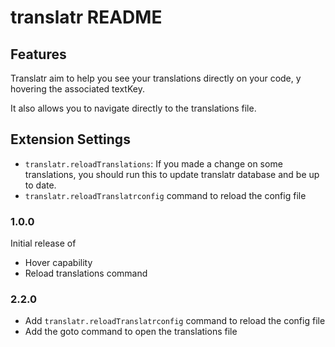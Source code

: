 # translatr README

## Features

Translatr aim to help you see your translations directly on your code, y hovering the associated textKey.

It also allows you to navigate directly to the translations file.

## Extension Settings

* `translatr.reloadTranslations`: If you made a change on some translations, you should run this to update translatr database and be up to date.
* `translatr.reloadTranslatrconfig` command to reload the config file
### 1.0.0

Initial release of
- Hover capability
- Reload translations command

### 2.2.0
- Add `translatr.reloadTranslatrconfig` command to reload the config file
- Add the goto command to open the translations file